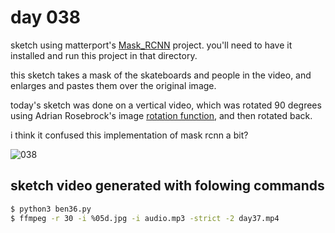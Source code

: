 # day 038

sketch using matterport's [Mask_RCNN](https://github.com/matterport/Mask_RCNN) project. you'll need to have it installed and run this project in that directory.

this sketch takes a mask of the skateboards and people in the video, and enlarges and pastes them over the original image. 

today's sketch was done on a vertical video, which was rotated 90 degrees using Adrian Rosebrock's image [rotation function](https://www.pyimagesearch.com/2017/01/02/rotate-images-correctly-with-opencv-and-python/), and then rotated back. 

i think it confused this implementation of mask rcnn a bit?

![038](https://github.com/burningion/daily-sketches/raw/master/038/images/00182.jpg)

## sketch video generated with folowing commands

```bash
$ python3 ben36.py 
$ ffmpeg -r 30 -i %05d.jpg -i audio.mp3 -strict -2 day37.mp4
```
